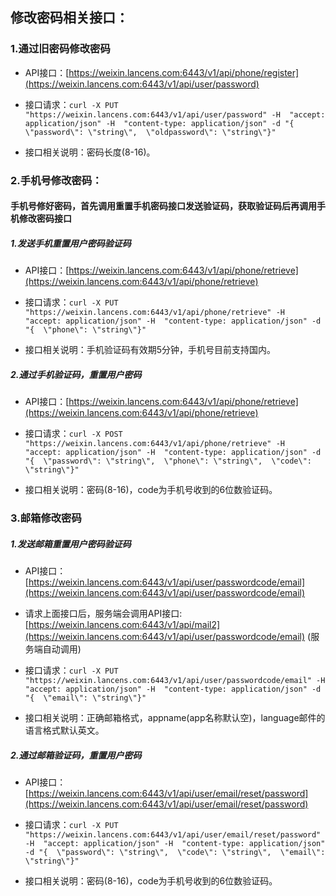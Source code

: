 ## 修改密码相关接口：

### 1.通过旧密码修改密码

* API接口：[https://weixin.lancens.com:6443/v1/api/phone/register](https://weixin.lancens.com:6443/v1/api/user/password)

* 接口请求：`curl -X PUT "https://weixin.lancens.com:6443/v1/api/user/password" -H  "accept: application/json" -H  "content-type: application/json" -d "{  \"password\": \"string\",  \"oldpassword\": \"string\"}"`

* 接口相关说明：密码长度\(8-16\)。

### 2.手机号修改密码：

#### 手机号修好密码，首先调用重置手机密码接口发送验证码，获取验证码后再调用手机修改密码接口

##### 1.发送手机重置用户密码验证码

* API接口：[https://weixin.lancens.com:6443/v1/api/phone/retrieve](https://weixin.lancens.com:6443/v1/api/phone/retrieve)

* 接口请求：`curl -X PUT "https://weixin.lancens.com:6443/v1/api/phone/retrieve" -H  "accept: application/json" -H  "content-type: application/json" -d "{  \"phone\": \"string\"}"`

* 接口相关说明：手机验证码有效期5分钟，手机号目前支持国内。

##### 2.通过手机验证码，重置用户密码

* API接口：[https://weixin.lancens.com:6443/v1/api/phone/retrieve](https://weixin.lancens.com:6443/v1/api/phone/retrieve)

* 接口请求：`curl -X POST "https://weixin.lancens.com:6443/v1/api/phone/retrieve" -H  "accept: application/json" -H  "content-type: application/json" -d "{  \"password\": \"string\",  \"phone\": \"string\",  \"code\": \"string\"}"`

* 接口相关说明：密码\(8-16\)，code为手机号收到的6位数验证码。

### 3.邮箱修改密码

##### 1.发送邮箱重置用户密码验证码

* API接口：[https://weixin.lancens.com:6443/v1/api/user/passwordcode/email](https://weixin.lancens.com:6443/v1/api/user/passwordcode/email)

* 请求上面接口后，服务端会调用API接口:[https://weixin.lancens.com:6443/v1/api/mail2](https://weixin.lancens.com:6443/v1/api/user/passwordcode/email) \(服务端自动调用\)

* 接口请求：`curl -X PUT "https://weixin.lancens.com:6443/v1/api/user/passwordcode/email" -H  "accept: application/json" -H  "content-type: application/json" -d "{  \"email\": \"string\"}"`

* 接口相关说明：正确邮箱格式，appname\(app名称默认空\)，language邮件的语言格式默认英文。

##### 2.通过邮箱验证码，重置用户密码

* API接口：[https://weixin.lancens.com:6443/v1/api/user/email/reset/password](https://weixin.lancens.com:6443/v1/api/user/email/reset/password)

* 接口请求：`curl -X PUT "https://weixin.lancens.com:6443/v1/api/user/email/reset/password" -H  "accept: application/json" -H  "content-type: application/json" -d "{  \"password\": \"string\",  \"code\": \"string\",  \"email\": \"string\"}"`

* 接口相关说明：密码\(8-16\)，code为手机号收到的6位数验证码。



